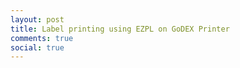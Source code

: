 ```yaml
---
layout: post
title: Label printing using EZPL on GoDEX Printer
comments: true
social: true
---
```


